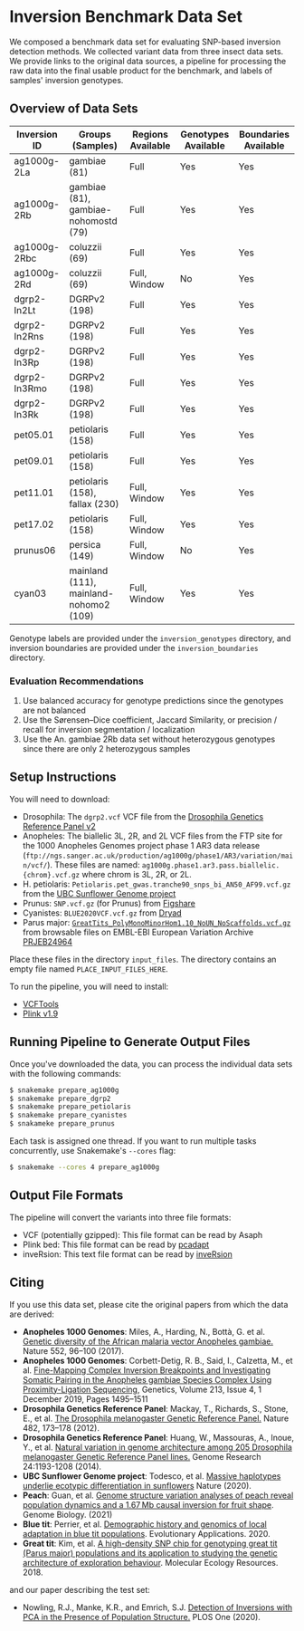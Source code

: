 # Inversion Benchmark Data Set

We composed a benchmark data set for evaluating SNP-based inversion detection methods.  We collected variant data from three insect data sets.  We provide links to the original data sources, a pipeline for processing the raw data into the final usable product for the benchmark, and labels of samples' inversion genotypes.

## Overview of Data Sets

| Inversion ID | Groups (Samples)                       | Regions Available | Genotypes Available | Boundaries Available |
| ------------ | -------------------------------------- | ----------------- | ------------------- | -------------------- |
| ag1000g-2La  | gambiae (81)                           | Full              | Yes                 | Yes                  |
| ag1000g-2Rb  | gambiae (81), gambiae-nohomostd (79)   | Full              | Yes                 | Yes                  |
| ag1000g-2Rbc | coluzzii (69)                          | Full              | Yes                 | Yes                  |
| ag1000g-2Rd  | coluzzii (69)                          | Full, Window      | No                  | Yes                  |
| dgrp2-In2Lt  | DGRPv2 (198)                           | Full              | Yes                 | Yes                  |
| dgrp2-In2Rns | DGRPv2 (198)                           | Full              | Yes                 | Yes                  |
| dgrp2-In3Rp  | DGRPv2 (198)                           | Full              | Yes                 | Yes                  |
| dgrp2-In3Rmo | DGRPv2 (198)                           | Full              | Yes                 | Yes                  |
| dgrp2-In3Rk  | DGRPv2 (198)                           | Full              | Yes                 | Yes                  |
| pet05.01     | petiolaris (158)                       | Full              | Yes                 | Yes                  |
| pet09.01     | petiolaris (158)                       | Full              | Yes                 | Yes                  |
| pet11.01     | petiolaris (158), fallax (230)         | Full, Window      | Yes                 | Yes                  |
| pet17.02     | petiolaris (158)                       | Full, Window      | Yes                 | Yes                  |
| prunus06     | persica (149)                          | Full, Window      | No                  | Yes                  |
| cyan03       | mainland (111), mainland-nohomo2 (109) | Full, Window      | Yes                 | Yes                  |

Genotype labels are provided under the `inversion_genotypes` directory, and inversion boundaries are provided under the `inversion_boundaries` directory.

### Evaluation Recommendations

1. Use balanced accuracy for genotype predictions since the genotypes are not balanced
1. Use the Sørensen–Dice coefficient, Jaccard Similarity, or precision / recall for inversion segmentation / localization
1. Use the An. gambiae 2Rb data set without heterozygous genotypes since there are only 2 heterozygous samples

## Setup Instructions
You will need to download:

* Drosophila: The `dgrp2.vcf` VCF file from the [Drosophila Genetics Reference Panel v2](http://dgrp2.gnets.ncsu.edu/data.html)
* Anopheles: The biallelic 3L, 2R, and 2L VCF files from the FTP site for the 1000 Anopheles Genomes project phase 1 AR3 data release (`ftp://ngs.sanger.ac.uk/production/ag1000g/phase1/AR3/variation/main/vcf/`).  These files are named: `ag1000g.phase1.ar3.pass.biallelic.{chrom}.vcf.gz` where chrom is 3L, 2R, or 2L.
* H. petiolaris: `Petiolaris.pet_gwas.tranche90_snps_bi_AN50_AF99.vcf.gz` from the [UBC Sunflower Genome project](https://rieseberglab.github.io/ubc-sunflower-genome/)
* Prunus: `SNP.vcf.gz` (for Prunus) from [Figshare](https://figshare.com/articles/dataset/SNP_SV_and_scripts_for_RYP1_genome_paper/12937340/1)
* Cyanistes: `BLUE2020VCF.vcf.gz` from [Dryad](https://datadryad.org/stash/dataset/doi:10.5061/dryad.x69p8czfg)
* Parus major: [`GreatTits_PolyMonoMinorHom1.10_NoUN_NoScaffolds.vcf.gz`](http://ftp.ebi.ac.uk/pub/databases/eva/PRJEB24964/GreatTits_PolyMonoMinorHom1.10_NoUN_NoScaffolds.vcf.gz) from browsable files on EMBL-EBI European Variation Archive [PRJEB24964](https://www.ebi.ac.uk/eva/?eva-study=PRJEB24964)

Place these files in the directory `input_files`.  The directory contains an empty file named `PLACE_INPUT_FILES_HERE`.

To run the pipeline, you will need to install:

* [VCFTools](https://vcftools.github.io/index.html)
* [Plink v1.9](https://www.cog-genomics.org/plink/1.9/)

## Running Pipeline to Generate Output Files
Once you've downloaded the data, you can process the individual data sets with the following commands:

```bash
$ snakemake prepare_ag1000g
$ snakemake prepare_dgrp2
$ snakemake prepare_petiolaris
$ snakemake prepare_cyanistes
$ snakameke prepare_prunus
```

Each task is assigned one thread.  If you want to run multiple tasks concurrently, use Snakemake's `--cores` flag:

```bash
$ snakemake --cores 4 prepare_ag1000g
```

## Output File Formats
The pipeline will convert the variants into three file formats:

* VCF (potentially gzipped): This file format can be read by Asaph
* Plink bed: This file format can be read by [pcadapt](https://bcm-uga.github.io/pcadapt/index.html)
* inveRsion: This text file format can be read by [inveRsion](https://bioconductor.org/packages/release/bioc/html/inveRsion.html)

## Citing

If you use this data set, please cite the original papers from which the data are derived:

* **Anopheles 1000 Genomes**: Miles, A., Harding, N., Bottà, G. et al. [Genetic diversity of the African malaria vector Anopheles gambiae.](https://doi.org/10.1038/nature24995) Nature 552, 96–100 (2017).
* **Anopheles 1000 Genomes**: Corbett-Detig, R. B., Said, I., Calzetta, M., et al. [Fine-Mapping Complex Inversion Breakpoints and Investigating Somatic Pairing in the Anopheles gambiae Species Complex Using Proximity-Ligation Sequencing](https://doi.org/10.1534/genetics.119.302385), Genetics, Volume 213, Issue 4, 1 December 2019, Pages 1495–1511
* **Drosophila Genetics Reference Panel**: Mackay, T., Richards, S., Stone, E., et al. [The Drosophila melanogaster Genetic Reference Panel.](https://doi.org/10.1038/nature10811) Nature 482, 173–178 (2012).
* **Drosophila Genetics Reference Panel**: Huang, W., Massouras, A., Inoue, Y., et al. [Natural variation in genome architecture among 205 Drosophila melanogaster Genetic Reference Panel lines.](https://doi.org/10.1101/gr.171546.113) Genome Research 24:1193-1208 (2014).
* **UBC Sunflower Genome project**: Todesco, et al. [Massive haplotypes underlie ecotypic differentiation in sunflowers](https://www.nature.com/articles/s41586-020-2467-6) Nature (2020).
* **Peach**: Guan, et al. [Genome structure variation analyses of peach reveal population dynamics and a 1.67 Mb causal inversion for fruit shape](https://genomebiology.biomedcentral.com/articles/10.1186/s13059-020-02239-1). Genome Biology. (2021)
* **Blue tit**: Perrier, et al. [Demographic history and genomics of local adaptation in blue tit populations](https://onlinelibrary.wiley.com/doi/10.1111/eva.13035). Evolutionary Applications. 2020.
* **Great tit**: Kim, et al. [A high-density SNP chip for genotyping great tit (Parus major) populations and its application to studying the genetic architecture of exploration behaviour](https://onlinelibrary.wiley.com/doi/10.1111/1755-0998.12778). Molecular Ecology Resources. 2018.

and our paper describing the test set:

* Nowling, R.J., Manke, K.R., and Emrich, S.J. [Detection of Inversions with PCA in the Presence of Population Structure.](https://journals.plos.org/plosone/article?id=10.1371/journal.pone.0240429) PLOS One (2020).

